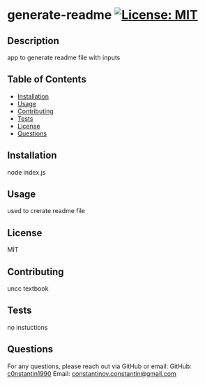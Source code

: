 
# generate-readme [![License: MIT](https://img.shields.io/badge/License-MIT-yellow.svg)](https://opensource.org/licenses/MIT) 

## Description
app to generate readme file with inputs

## Table of Contents
- [Installation](#installation)
- [Usage](#usage)
- [Contributing](#contributing)
- [Tests](#tests)
- [License](#license)
- [Questions](#questions)

## Installation
node index.js

## Usage
used to crerate readme file

## License
MIT

## Contributing
uncc textbook

## Tests
no instuctions

## Questions
For any questions, please reach out via GitHub or email:
GitHub: [c0nstantin1990](https://github.com/c0nstantin1990)
Email: constantinov.constantin@gmail.com

